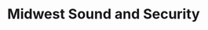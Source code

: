 ---
title: "Midwest Sound and Security"
url: /brookfield/midwest-sound-and-security/
shop: Elektronik
---